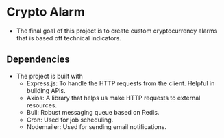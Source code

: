 # Crypto Alarm 
- The final goal of this project is to create custom cryptocurrency alarms that is based off technical indicators. 

## Dependencies
- The project is built with 
    - Express.js: To handle the HTTP requests from the client. Helpful in building APIs.
    - Axios: A library that helps us make HTTP requests to external resources.
    - Bull: Robust messaging queue based on Redis.
    - Cron: Used for job scheduling.
    - Nodemailer: Used for sending email notifications.